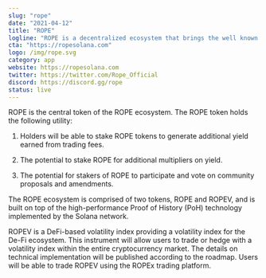 ```yaml
---
slug: "rope"
date: "2021-04-12"
title: "ROPE"
logline: "ROPE is a decentralized ecosystem that brings the well known 'market volatility index' to the crypto market."
cta: "https://ropesolana.com"
logo: /img/rope.svg
category: app
website: https://ropesolana.com
twitter: https://twitter.com/Rope_Official
discord: https://discord.gg/rope
status: live
---
```


ROPE is the central token of the ROPE ecosystem. The ROPE token holds the following utility:

1. Holders will be able to stake ROPE tokens to generate additional yield earned from trading fees.

2. The potential to stake ROPE for additional multipliers on yield.

3. The potential for stakers of ROPE to participate and vote on community proposals and amendments.

The ROPE ecosystem is comprised of two tokens, ROPE and ROPEV, and is built on top of the high-performance Proof of History (PoH) technology implemented by the Solana network.

ROPEV is a DeFi-based volatility index providing a volatility index for the De-Fi ecosystem. This instrument will allow users to trade or hedge with a volatility index within the entire cryptocurrency market. The details on technical implementation will be published according to the roadmap. Users will be able to trade ROPEV using the ROPEx trading platform.
